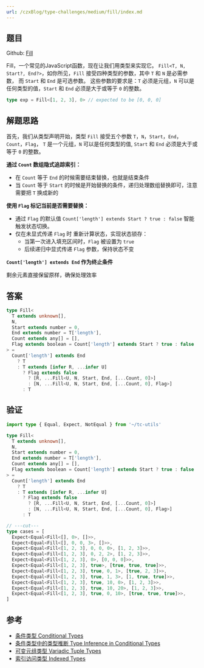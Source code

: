 ```yaml
---
url: /czxBlog/type-challenges/medium/fill/index.md
---
```

## 题目

Github: [Fill](https://github.com/type-challenges/type-challenges/blob/main/questions/04518-medium-fill/README.md)

Fill，一个常见的JavaScript函数，现在让我们用类型来实现它。
`Fill<T, N, Start?, End?>`，如你所见，`Fill` 接受四种类型的参数，其中 `T` 和 `N` 是必需参数，
而 `Start` 和 `End` 是可选参数。
这些参数的要求是：`T` 必须是元组，`N` 可以是任何类型的值，`Start` 和 `End` 必须是大于或等于 `0` 的整数。

```ts
type exp = Fill<[1, 2, 3], 0> // expected to be [0, 0, 0]
```

## 解题思路

首先，我们从类型声明开始，类型 `Fill` 接受五个参数 `T`，`N`，`Start`，`End`，`Count`，`Flag`，
`T` 是一个元组，`N` 可以是任何类型的值, `Start` 和 `End` 必须是大于或等于 `0` 的整数。

**通过 `Count` 数组隐式追踪索引：**

* 在 `Count` 等于 `End` 的时候需要结束替换，也就是结束条件
* 当 `Count` 等于 `Start` 的时候是开始替换的条件，递归处理数组替换即可，注意需要把 `T` 换成新的

**使用 `Flag` 标记当前是否需要替换：**

* 通过 `Flag` 的默认值 `Count['length'] extends Start ? true : false` 智能触发状态切换。
* 仅在未显式传递 `Flag` 时 重新计算状态，实现状态锁存：
  * 当第一次进入填充区间时，`Flag` 被设置为 `true`
  * 后续递归中显式传递 `Flag` 参数，保持状态不变

**`Count['length'] extends End` 作为终止条件**

剩余元素直接保留原样，确保处理效率

## 答案

```ts
type Fill<
  T extends unknown[],
  N,
  Start extends number = 0,
  End extends number = T['length'],
  Count extends any[] = [],
  Flag extends boolean = Count['length'] extends Start ? true : false
> =
  Count['length'] extends End
    ? T
    : T extends [infer R, ...infer U]
      ? Flag extends false
        ? [R, ...Fill<U, N, Start, End, [...Count, 0]>]
        : [N, ...Fill<U, N, Start, End, [...Count, 0], Flag>]
      : T
```

## 验证

```ts twoslash
import type { Equal, Expect, NotEqual } from '~/tc-utils'

type Fill<
  T extends unknown[],
  N,
  Start extends number = 0,
  End extends number = T['length'],
  Count extends any[] = [],
  Flag extends boolean = Count['length'] extends Start ? true : false
> =
  Count['length'] extends End
    ? T
    : T extends [infer R, ...infer U]
      ? Flag extends false
        ? [R, ...Fill<U, N, Start, End, [...Count, 0]>]
        : [N, ...Fill<U, N, Start, End, [...Count, 0], Flag>]
      : T

// ---cut---
type cases = [
  Expect<Equal<Fill<[], 0>, []>>,
  Expect<Equal<Fill<[], 0, 0, 3>, []>>,
  Expect<Equal<Fill<[1, 2, 3], 0, 0, 0>, [1, 2, 3]>>,
  Expect<Equal<Fill<[1, 2, 3], 0, 2, 2>, [1, 2, 3]>>,
  Expect<Equal<Fill<[1, 2, 3], 0>, [0, 0, 0]>>,
  Expect<Equal<Fill<[1, 2, 3], true>, [true, true, true]>>,
  Expect<Equal<Fill<[1, 2, 3], true, 0, 1>, [true, 2, 3]>>,
  Expect<Equal<Fill<[1, 2, 3], true, 1, 3>, [1, true, true]>>,
  Expect<Equal<Fill<[1, 2, 3], true, 10, 0>, [1, 2, 3]>>,
  Expect<Equal<Fill<[1, 2, 3], true, 10, 20>, [1, 2, 3]>>,
  Expect<Equal<Fill<[1, 2, 3], true, 0, 10>, [true, true, true]>>,
]
```

## 参考

* [条件类型 Conditional Types](https://www.typescriptlang.org/docs/handbook/2/conditional-types.html)
* [条件类型中的类型推断 Type Inference in Conditional Types](https://www.typescriptlang.org/docs/handbook/2/conditional-types.html#inferring-within-conditional-types)
* [可变元组类型 Variadic Tuple Types](https://www.typescriptlang.org/docs/handbook/release-notes/typescript-4-0.html#variadic-tuple-types)
* [索引访问类型 Indexed Types](https://www.typescriptlang.org/docs/handbook/2/indexed-access-types.html)
